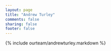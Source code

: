 ```yaml
---
layout: page
title: "Andrew Turley"
comments: false
sharing: false
footer: false
---
```

{% include ourteam/andrewturley.markdown %}
